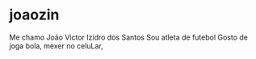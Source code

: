# joaozin
Me chamo João Victor Izidro dos Santos 
Sou atleta de futebol 
Gosto de joga bola, mexer no celuLar, 
